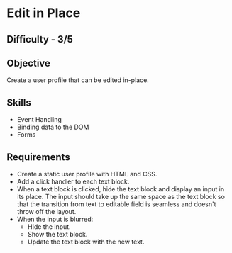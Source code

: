 Edit in Place
===========

Difficulty - 3/5
---------

Objective
---------
Create a user profile that can be edited in-place.

Skills
----------
- Event Handling
- Binding data to the DOM
- Forms

Requirements
----------
- Create a static user profile with HTML and CSS.
- Add a click handler to each text block.
- When a text block is clicked, hide the text block and display an input in its place. The input should take up the same space as the text block so that the transition from text to editable field is seamless and doesn't throw off the layout.
- When the input is blurred:
    - Hide the input.
    - Show the text block.
    - Update the text block with the new text.